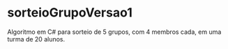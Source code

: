 # sorteioGrupoVersao1 #

Algoritmo em C# para sorteio de 5 grupos, com 4 membros cada, em uma turma de 20 alunos.
